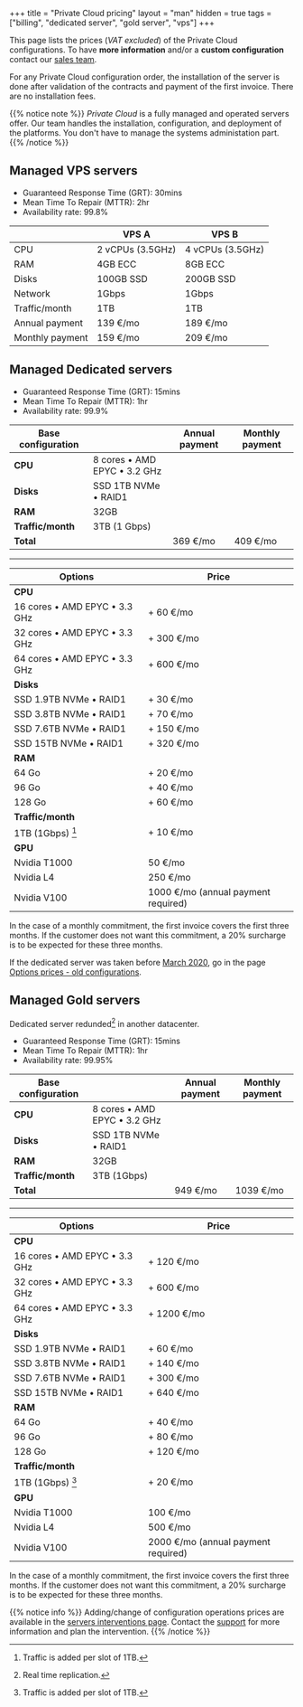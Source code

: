 +++
title = "Private Cloud pricing"
layout = "man"
hidden = true
tags = ["billing", "dedicated server", "gold server", "vps"]
+++

This page lists the prices (*VAT excluded*) of the Private Cloud configurations. To have **more information** and/or a **custom configuration** contact our [sales team](https://www.alwaysdata.com/en/private-cloud/).

For any Private Cloud configuration order, the installation of the server is done after validation of the contracts and payment of the first invoice. There are no installation fees.

{{% notice note %}}
*Private Cloud* is a fully managed and operated servers offer. Our team handles the installation, configuration, and deployment of the platforms. You don't have to manage the systems administation part.
{{% /notice %}}

## Managed VPS servers

* Guaranteed Response Time (GRT): 30mins
* Mean Time To Repair (MTTR): 2hr
* Availability rate: 99.8%

|                            | VPS A            | VPS B            |
|----------------------------|------------------|------------------|
| CPU                        | 2 vCPUs (3.5GHz) | 4 vCPUs (3.5GHz) |
| RAM                        | 4GB ECC          | 8GB ECC          |
| Disks                      | 100GB SSD        | 200GB SSD        |
| Network                    | 1Gbps            | 1Gbps            |
| Traffic/month              | 1TB              | 1TB              |
| Annual payment             | 139 €/mo            | 189 €/mo            |
| Monthly payment            | 159 €/mo            | 209 €/mo            |

## Managed Dedicated servers

* Guaranteed Response Time (GRT): 15mins
* Mean Time To Repair (MTTR): 1hr
* Availability rate: 99.9%

| Base configuration    |                                    | Annual payment | Monthly payment |
| --------------------- | ---------------------------------- | -------------------------- | ------------------------- |
| **CPU**               | 8 cores • AMD EPYC • 3.2 GHz |                            |                           |
| **Disks**             | SSD 1TB NVMe • RAID1               |                            |                           |
| **RAM**               | 32GB                               |                            |                           |
| **Traffic/month**     | 3TB (1 Gbps)                       |                            |                           |
| **Total**             |                                    | 369 €/mo                      | 409 €/mo                    |

---

| Options                             | Price                      |
| ----------------------------------- | -------------------------- |
| **CPU**                             |                            |
| 16 cores • AMD EPYC • 3.3 GHz   | + 60 €/mo                     |
| 32 cores • AMD EPYC • 3.3 GHz | + 300 €/mo                    |
| 64 cores • AMD EPYC • 3.3 GHz   | + 600 €/mo                    |
| **Disks**                           |                            |
| SSD 1.9TB NVMe • RAID1                | + 30 €/mo                     |
| SSD 3.8TB NVMe • RAID1                | + 70 €/mo                    |
| SSD 7.6TB NVMe • RAID1                | + 150 €/mo                    |
| SSD 15TB NVMe • RAID1                | + 320 €/mo                    |
| **RAM**                             |                            |
| 64 Go | + 20 €/mo |
| 96 Go | + 40 €/mo |
| 128 Go | + 60 €/mo |
| **Traffic/month**                   |                            |
| 1TB (1Gbps) [^1]                    | + 10 €/mo                     |
|  **GPU** ||
| Nvidia T1000 | 50 €/mo |
| Nvidia L4 | 250 €/mo |
| Nvidia V100 | 1000 €/mo (annual payment required) |

In the case of a monthly commitment, the first invoice covers the first three months. If the customer does not want this commitment, a 20% surcharge is to be expected for these three months.

If the dedicated server was taken before [March 2020](https://blog.alwaysdata.com/en/2020/03/03/harderware-better-faster-stronger/), go in the page [Options prices - old configurations](accounts/billing/prices-options-old-configurations).

## Managed Gold servers

Dedicated server redunded[^2] in another datacenter.

* Guaranteed Response Time (GRT): 15mins
* Mean Time To Repair (MTTR): 1hr
* Availability rate: 99.95%

| Base configuration    |                                    | Annual payment | Monthly payment |
| --------------------- | ---------------------------------- | -------------------------- | ------------------------- |
| **CPU**               | 8 cores • AMD EPYC • 3.2 GHz |                            |                           |
| **Disks**             | SSD 1TB NVMe • RAID1             |                            |                           |
| **RAM**               | 32GB                               |                            |                           |
| **Traffic/month**     | 3TB (1Gbps)                        |                            |                           |
| **Total**             |                                    | 949 €/mo                   | 1039 €/mo                |

---

| Options                             | Price                      |
| ----------------------------------- | -------------------------- |
| **CPU**                             |                            |
| 16 cores • AMD EPYC • 3.3 GHz   | + 120 €/mo                    |
| 32 cores • AMD EPYC • 3.3 GHz | + 600 €/mo                    |
| 64 cores • AMD EPYC • 3.3 GHz   | + 1200 €/mo                   |
| **Disks**                           |                            |
| SSD 1.9TB NVMe • RAID1                | + 60 €/mo                    |
| SSD 3.8TB NVMe • RAID1                | + 140 €/mo                    |
| SSD 7.6TB NVMe • RAID1                | + 300 €/mo                    |
| SSD 15TB NVMe • RAID1                | + 640 €/mo                    |
| **RAM**                             |        	                   |
| 64 Go | + 40 €/mo          |
| 96 Go | + 80 €/mo |
| 128 Go | + 120 €/mo |
| **Traffic/month**                   |      		               |
| 1TB (1Gbps) [^1]                    | + 20 €/mo                     |
|  **GPU** ||
| Nvidia T1000 | 100 €/mo |
| Nvidia L4 | 500 €/mo |
| Nvidia V100 | 2000 €/mo (annual payment required) |

In the case of a monthly commitment, the first invoice covers the first three months. If the customer does not want this commitment, a 20% surcharge is to be expected for these three months.

{{% notice info %}}
Adding/change of configuration operations prices are available in the [servers interventions page](accounts/billing/servers-interventions). Contact the [support](https://admin.alwaysdata.com/support/add/) for more information and plan the intervention.
{{% /notice %}}

[^1]: Traffic is added per slot of 1TB.
[^2]: Real time replication.
